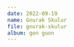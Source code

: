 ```yaml
---
date: 2022-09-19
name: Gnurak Skulur
file: gnurak-skulur
album: gon guon
---
```


<!-- Pierwszy utwór przeznaczony dla ostatecznie wycofanej gry o lochach o nazwie Gon Guon. Zacząłem go 5 miesięcy wcześniej i miałem problemy z jego przedłużeniem, co można usłyszeć zwłaszcza poprzez niezręczność momentu w 0:50, ale to był jeden z tych utworow, które są zbyt fajne, aby je porzucać, i ostatecznie okazał się świetny, choć być może czasem zbyt powtarzalny. Bardzo podoba mi się moment, kiedy pod koniec organy przenoszą się o oktawę w dół. Wciąż obawiam się, że utwór ma zbyt wiele pogłosu, pomimo moich wielkich starań, aby otrzymać perfekcyjny rezultat. -->

